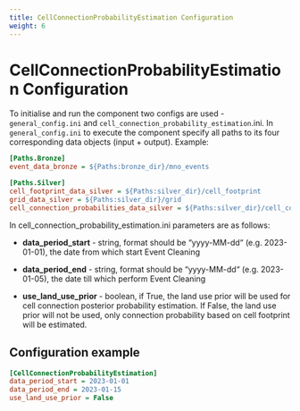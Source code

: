 ```yaml
---
title: CellConnectionProbabilityEstimation Configuration
weight: 6
---
```


# CellConnectionProbabilityEstimation Configuration
To initialise and run the component two configs are used - `general_config.ini` and `cell_connection_probability_estimation`.ini. In `general_config.ini` to execute the component specify all paths to its four corresponding data objects (input + output). Example: 

```ini
[Paths.Bronze]
event_data_bronze = ${Paths:bronze_dir}/mno_events

[Paths.Silver]
cell_footprint_data_silver = ${Paths:silver_dir}/cell_footprint
grid_data_silver = ${Paths:silver_dir}/grid
cell_connection_probabilities_data_silver = ${Paths:silver_dir}/cell_conn_probs
```

In cell_connection_probability_estimation.ini parameters are as follows: 

- **data_period_start** - string, format should be “yyyy-MM-dd“ (e.g. 2023-01-01), the date from which start Event Cleaning

- **data_period_end** - string, format should be “yyyy-MM-dd“ (e.g. 2023-01-05), the date till which perform Event Cleaning

- **use_land_use_prior** - boolean, if True, the land use prior will be used for cell connection posterior probability estimation. If False, the land use prior will not be used, only connection probability based on cell footprint will be estimated.

## Configuration example

```ini
[CellConnectionProbabilityEstimation]
data_period_start = 2023-01-01
data_period_end = 2023-01-15
use_land_use_prior = False
```
